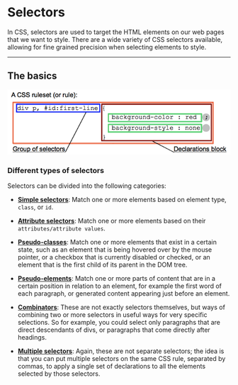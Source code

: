 # Selectors

In CSS, selectors are used to target the HTML elements on our web pages that we want to style. There are a wide variety of CSS selectors available, allowing for fine grained precision when selecting elements to style.

<hr />

## The basics

![](img/css-syntax-ruleset.png)

### Different types of selectors

Selectors can be divided into the following categories:

* [**Simple selectors**](01_Simple_Selectors): Match one or more elements based on element type, `class`, or `id`.

* [**Attribute selectors**](02_Attribute_Selectors): Match one or more elements based on their `attributes/attribute values`.

* [**Pseudo-classes**](03_Pseudo_Classes_Elements): Match one or more elements that exist in a certain state, such as an element that is being hovered over by the mouse pointer, or a checkbox that is currently disabled or checked, or an element that is the first child of its parent in the DOM tree.

* [**Pseudo-elements**](03_Pseudo_Classes_Elements): Match one or more parts of content that are in a certain position in relation to an element, for example the first word of each paragraph, or generated content appearing just before an element.

* [**Combinators**](04_Combinators_Multi_Selectors): These are not exactly selectors themselves, but ways of combining two or more selectors in useful ways for very specific selections. So for example, you could select only paragraphs that are direct descendants of divs, or paragraphs that come directly after headings.

* [**Multiple selectors**](04_Combinators_Multi_Selectors): Again, these are not separate selectors; the idea is that you can put multiple selectors on the same CSS rule, separated by commas, to apply a single set of declarations to all the elements selected by those selectors.

